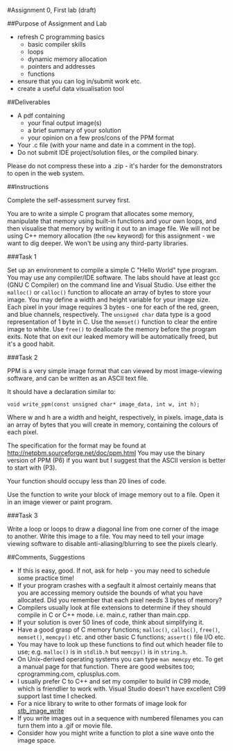 #Assignment 0, First lab (draft)

##Purpose of Assignment and Lab

* refresh C programming basics
  * basic compiler skills
  * loops
  * dynamic memory allocation
  * pointers and addresses
  * functions
* ensure that you can log in/submit work etc.
* create a useful data visualisation tool

##Deliverables

* A pdf containing
  * your final output image(s)
  * a brief summary of your solution
  * your opinion on a few pros/cons of the PPM format
* Your .c file (with your name and date in a comment in the top).
* Do not submit IDE project/solution files, or the compiled binary.

Please do not compress these into a .zip - it's harder for the demonstrators to
open in the web system.

##Instructions

Complete the self-assessment survey first.

You are to write a simple C program that allocates some memory, manipulate that
memory using built-in functions and your own loops, and then visualise that
memory by writing it out to an image file. We will not be using C++ memory
allocation (the `new` keyword) for this assignment - we want to dig deeper. We
won't be using any third-party libraries.

###Task 1

Set up an environment to compile a simple C "Hello World" type program. You
may use any compiler/IDE software. The labs should have at least gcc (GNU C
Compiler) on the command line and Visual Studio.
Use either the `malloc()` or `calloc()` function to allocate an array of bytes to store your image.
You may define a width and height variable for your image size.
Each pixel in your image requires 3 bytes - one for each of the red, green, and
blue channels, respectively.
The `unsigned char` data type is a good representation of 1 byte in C.
Use the `memset()` function to clear the entire image to white.
Use `free()` to deallocate the memory before the program exits. Note that on exit
our leaked memory will be automatically freed, but it's a good habit.

###Task 2

PPM is a very simple image format that can viewed by most image-viewing
software, and can be written as an ASCII text file.

It should have a declaration similar to:

    void write_ppm(const unsigned char* image_data, int w, int h);

Where w and h are a width and height, respectively, in pixels. image_data is an
array of bytes that you will create in memory, containing the colours of each
pixel.

The specification for the format may be found at http://netpbm.sourceforge.net/doc/ppm.html
You may use the binary version of PPM (P6) if you want but I suggest that the ASCII
version is better to start with (P3).

Your function should occupy less than 20 lines of code.

Use the function to write your block of image memory out to a file. Open it
in an image viewer or paint program.

###Task 3

Write a loop or loops to draw a diagonal line from one corner of the image to
another.
Write this image to a file.
You may need to tell your image viewing software to disable anti-aliasing/blurring
to see the pixels clearly.

##Comments, Suggestions

* If this is easy, good. If not, ask for help - you may need to schedule some
practice time!
* If your program crashes with a segfault it almost certainly means that you
are accessing memory outside the bounds of what you have allocated. Did you
remember that each pixel needs 3 bytes of memory?
* Compilers usually look at file extensions to determine if they should compile
in C or C++ mode. i.e. main.c, rather than main.cpp.
* If your solution is over 50 lines of code, think about simplifying it.
* Have a good grasp of C memory functions; `malloc()`, `calloc()`, `free()`,
`memset()`, `memcpy()` etc. and other basic C functions; `assert()` file I/O etc.
* You may have to look up these functions to find out which header file to use;
e.g. `malloc()` is in `stdlib.h` but `memcpy()` is in `string.h`.
* On Unix-derived operating systems you can type `man memcpy` etc. To get a
manual page for that function. There are good websites too; cprogramming.com,
cplusplus.com.
* I usually prefer C to C++ and set my compiler to build in C99 mode, which is
friendlier to work with. Visual Studio doesn't have excellent C99 support last
time I checked.
* For a nice library to write to other formats of image look for [stb_image_write](https://github.com/nothings/stb/blob/master/stb_image_write.h)
* If you write images out in a sequence with numbered filenames you can turn them
into a .gif or movie file.
* Consider how you might write a function to plot a sine wave onto the image space.
